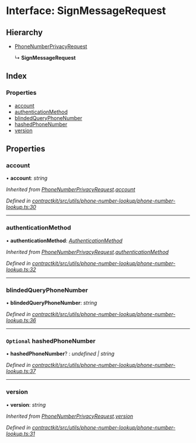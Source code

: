 # Interface: SignMessageRequest

## Hierarchy

* [PhoneNumberPrivacyRequest](_contractkit_src_utils_phone_number_lookup_phone_number_lookup_.phonenumberprivacyrequest.md)

  ↳ **SignMessageRequest**

## Index

### Properties

* [account](_contractkit_src_utils_phone_number_lookup_phone_number_lookup_.signmessagerequest.md#account)
* [authenticationMethod](_contractkit_src_utils_phone_number_lookup_phone_number_lookup_.signmessagerequest.md#authenticationmethod)
* [blindedQueryPhoneNumber](_contractkit_src_utils_phone_number_lookup_phone_number_lookup_.signmessagerequest.md#blindedqueryphonenumber)
* [hashedPhoneNumber](_contractkit_src_utils_phone_number_lookup_phone_number_lookup_.signmessagerequest.md#optional-hashedphonenumber)
* [version](_contractkit_src_utils_phone_number_lookup_phone_number_lookup_.signmessagerequest.md#version)

## Properties

###  account

• **account**: *string*

*Inherited from [PhoneNumberPrivacyRequest](_contractkit_src_utils_phone_number_lookup_phone_number_lookup_.phonenumberprivacyrequest.md).[account](_contractkit_src_utils_phone_number_lookup_phone_number_lookup_.phonenumberprivacyrequest.md#account)*

*Defined in [contractkit/src/utils/phone-number-lookup/phone-number-lookup.ts:30](https://github.com/celo-org/celo-monorepo/blob/master/packages/contractkit/src/utils/phone-number-lookup/phone-number-lookup.ts#L30)*

___

###  authenticationMethod

• **authenticationMethod**: *[AuthenticationMethod](../enums/_contractkit_src_utils_phone_number_lookup_phone_number_lookup_.authenticationmethod.md)*

*Inherited from [PhoneNumberPrivacyRequest](_contractkit_src_utils_phone_number_lookup_phone_number_lookup_.phonenumberprivacyrequest.md).[authenticationMethod](_contractkit_src_utils_phone_number_lookup_phone_number_lookup_.phonenumberprivacyrequest.md#authenticationmethod)*

*Defined in [contractkit/src/utils/phone-number-lookup/phone-number-lookup.ts:32](https://github.com/celo-org/celo-monorepo/blob/master/packages/contractkit/src/utils/phone-number-lookup/phone-number-lookup.ts#L32)*

___

###  blindedQueryPhoneNumber

• **blindedQueryPhoneNumber**: *string*

*Defined in [contractkit/src/utils/phone-number-lookup/phone-number-lookup.ts:36](https://github.com/celo-org/celo-monorepo/blob/master/packages/contractkit/src/utils/phone-number-lookup/phone-number-lookup.ts#L36)*

___

### `Optional` hashedPhoneNumber

• **hashedPhoneNumber**? : *undefined | string*

*Defined in [contractkit/src/utils/phone-number-lookup/phone-number-lookup.ts:37](https://github.com/celo-org/celo-monorepo/blob/master/packages/contractkit/src/utils/phone-number-lookup/phone-number-lookup.ts#L37)*

___

###  version

• **version**: *string*

*Inherited from [PhoneNumberPrivacyRequest](_contractkit_src_utils_phone_number_lookup_phone_number_lookup_.phonenumberprivacyrequest.md).[version](_contractkit_src_utils_phone_number_lookup_phone_number_lookup_.phonenumberprivacyrequest.md#version)*

*Defined in [contractkit/src/utils/phone-number-lookup/phone-number-lookup.ts:31](https://github.com/celo-org/celo-monorepo/blob/master/packages/contractkit/src/utils/phone-number-lookup/phone-number-lookup.ts#L31)*

